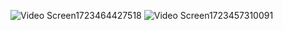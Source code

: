 ![Video Screen1723464427518](https://github.com/user-attachments/assets/c8fb5a98-2c3a-46e6-9ee9-46f772d7b3fc)
![Video Screen1723457310091](https://github.com/user-attachments/assets/6bc809bf-d29d-44fc-a2aa-964029122d2c)


